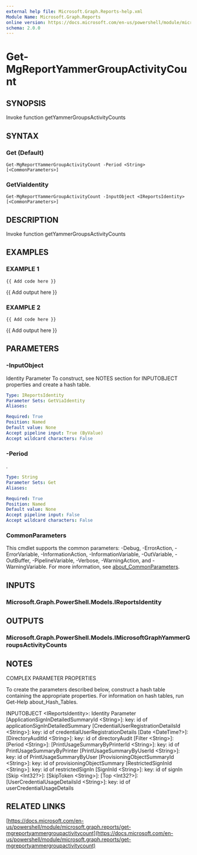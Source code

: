 ```yaml
---
external help file: Microsoft.Graph.Reports-help.xml
Module Name: Microsoft.Graph.Reports
online version: https://docs.microsoft.com/en-us/powershell/module/microsoft.graph.reports/get-mgreportyammergroupactivitycount
schema: 2.0.0
---
```


# Get-MgReportYammerGroupActivityCount

## SYNOPSIS
Invoke function getYammerGroupsActivityCounts

## SYNTAX

### Get (Default)
```
Get-MgReportYammerGroupActivityCount -Period <String> [<CommonParameters>]
```

### GetViaIdentity
```
Get-MgReportYammerGroupActivityCount -InputObject <IReportsIdentity> [<CommonParameters>]
```

## DESCRIPTION
Invoke function getYammerGroupsActivityCounts

## EXAMPLES

### EXAMPLE 1
```
{{ Add code here }}
```

{{ Add output here }}

### EXAMPLE 2
```
{{ Add code here }}
```

{{ Add output here }}

## PARAMETERS

### -InputObject
Identity Parameter
To construct, see NOTES section for INPUTOBJECT properties and create a hash table.

```yaml
Type: IReportsIdentity
Parameter Sets: GetViaIdentity
Aliases:

Required: True
Position: Named
Default value: None
Accept pipeline input: True (ByValue)
Accept wildcard characters: False
```

### -Period
.

```yaml
Type: String
Parameter Sets: Get
Aliases:

Required: True
Position: Named
Default value: None
Accept pipeline input: False
Accept wildcard characters: False
```

### CommonParameters
This cmdlet supports the common parameters: -Debug, -ErrorAction, -ErrorVariable, -InformationAction, -InformationVariable, -OutVariable, -OutBuffer, -PipelineVariable, -Verbose, -WarningAction, and -WarningVariable. For more information, see [about_CommonParameters](http://go.microsoft.com/fwlink/?LinkID=113216).

## INPUTS

### Microsoft.Graph.PowerShell.Models.IReportsIdentity
## OUTPUTS

### Microsoft.Graph.PowerShell.Models.IMicrosoftGraphYammerGroupsActivityCounts
## NOTES
COMPLEX PARAMETER PROPERTIES

To create the parameters described below, construct a hash table containing the appropriate properties.
For information on hash tables, run Get-Help about_Hash_Tables.

INPUTOBJECT \<IReportsIdentity\>: Identity Parameter
  \[ApplicationSignInDetailedSummaryId \<String\>\]: key: id of applicationSignInDetailedSummary
  \[CredentialUserRegistrationDetailsId \<String\>\]: key: id of credentialUserRegistrationDetails
  \[Date \<DateTime?\>\]: 
  \[DirectoryAuditId \<String\>\]: key: id of directoryAudit
  \[Filter \<String\>\]: 
  \[Period \<String\>\]: 
  \[PrintUsageSummaryByPrinterId \<String\>\]: key: id of PrintUsageSummaryByPrinter
  \[PrintUsageSummaryByUserId \<String\>\]: key: id of PrintUsageSummaryByUser
  \[ProvisioningObjectSummaryId \<String\>\]: key: id of provisioningObjectSummary
  \[RestrictedSignInId \<String\>\]: key: id of restrictedSignIn
  \[SignInId \<String\>\]: key: id of signIn
  \[Skip \<Int32?\>\]: 
  \[SkipToken \<String\>\]: 
  \[Top \<Int32?\>\]: 
  \[UserCredentialUsageDetailsId \<String\>\]: key: id of userCredentialUsageDetails

## RELATED LINKS

[https://docs.microsoft.com/en-us/powershell/module/microsoft.graph.reports/get-mgreportyammergroupactivitycount](https://docs.microsoft.com/en-us/powershell/module/microsoft.graph.reports/get-mgreportyammergroupactivitycount)

